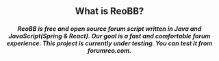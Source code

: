 <h2 align="center">What is ReoBB?</h2>
<h5 align="center">ReoBB is free and open source forum script written in Java and JavaScript(Spring & React). Our goal is a fast and comfortable forum experience. This project is currently under testing. You can test it from forumreo.com.</h5>
